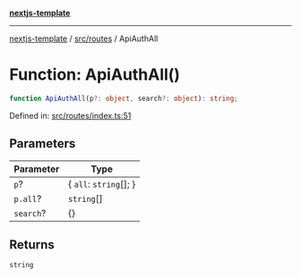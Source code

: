 [**nextjs-template**](../../../README.md)

---

[nextjs-template](../../../README.md) / [src/routes](../README.md) / ApiAuthAll

# Function: ApiAuthAll()

```ts
function ApiAuthAll(p?: object, search?: object): string;
```

Defined in: [src/routes/index.ts:51](https://github.com/Its-Satyajit/nextjs-template/blob/a020f2e64682696d16eea8be5c54d400aa09764e/src/routes/index.ts#L51)

## Parameters

| Parameter | Type                     |
| --------- | ------------------------ |
| `p`?      | \{ `all`: `string`[]; \} |
| `p.all`?  | `string`[]               |
| `search`? | \{\}                     |

## Returns

`string`
